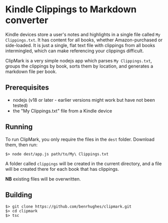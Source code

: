 # Kindle Clippings to Markdown converter

Kindle devices store a user's notes and highlights in a single file called `My Clippings.txt`. It has content for all books, whether Amazon-purchased or side-loaded. It is just a single, flat text file with clippings from all books intermingled, which can make referencing your clippings difficult. 

ClipMark is a very simple nodejs app which parses `My Clippings.txt`, groups the clippings by book, sorts them by location, and generates a markdown file per book. 

## Prerequisites

- nodejs (v18 or later - earlier versions might work but have not been tested)
- the "My Clippings.txt" file from a Kindle device

## Running

To run ClipMark, you only require the files in the `dest` folder. Download them, then run:

```
$> node dest/app.js path/to/My\ Clippings.txt
```

A folder called `clippings` will be created in the current directory, and a file will be created there for each book that has clippings. 

**NB** existing files will be overwritten.

## Building

```
$> git clone https://github.com/benrhughes/clipmark.git
$> cd clipmark
$> tsc
```


